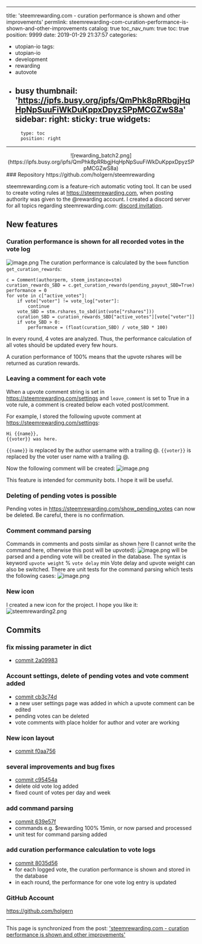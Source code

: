 
---
title: 'steemrewarding.com - curation performance is shown and other improvements'
permlink: steemrewarding-com-curation-performance-is-shown-and-other-improvements
catalog: true
toc_nav_num: true
toc: true
position: 9999
date: 2019-01-29 21:37:57
categories:
- utopian-io
tags:
- utopian-io
- development
- rewarding
- autovote
- busy
thumbnail: 'https://ipfs.busy.org/ipfs/QmPhk8pRRbgjHqHpNpSuuFiWkDuKppxDpyzSPpMCGZwS8a'
sidebar:
    right:
        sticky: true
widgets:
    -
        type: toc
        position: right
---


<center>
![rewarding_batch2.png](https://ipfs.busy.org/ipfs/QmPhk8pRRbgjHqHpNpSuuFiWkDuKppxDpyzSPpMCGZwS8a)
</center>
### Repository
https://github.com/holgern/steemrewarding

steemrewarding.com is a feature-rich automatic voting tool. It can be used to create voting rules at https://steemrewarding.com, when posting authority was given to the @rewarding account. I created a discord server for all topics regarding steemrewarding.com: [discord invitation](https://discord.gg/qpsR8hf).


## New features
### Curation performance is shown for all recorded votes in the vote log
![image.png](https://ipfs.busy.org/ipfs/QmRg5CqNHcsHoz3m4q9wX6RJfNxS1hoCkUZCNyiPCEyCVM)
The curation performance is calculated by the `beem` function `get_curation_rewards`:
```
c = Comment(authorperm, steem_instance=stm)
curation_rewards_SBD = c.get_curation_rewards(pending_payout_SBD=True)
performance = 0
for vote in c["active_votes"]:
    if vote["voter"] != vote_log["voter"]:
        continue
    vote_SBD = stm.rshares_to_sbd(int(vote["rshares"]))
    curation_SBD = curation_rewards_SBD["active_votes"][vote["voter"]]
    if vote_SBD > 0:
        performance = (float(curation_SBD) / vote_SBD * 100)
```
In every round, 4 votes are analyzed. Thus, the performance calculation of all votes should be updated every few hours.

A curation performance of 100% means that the upvote rshares will be returned as curation rewards. 

### Leaving a comment for each vote
When a upvote comment string is set in https://steemrewarding.com/settings and `leave_comment` is set  to True in a vote rule, a comment is created below each voted post/comment.

For example, I stored the following upvote comment  at  https://steemrewarding.com/settings:
```
Hi {{name}},
{{voter}} was here.
```
`{{name}}` is replaced by the author username with a trailing @. `{{voter}}` is replaced by the voter user name with a trailing @.

Now the following comment will be created:
![image.png](https://ipfs.busy.org/ipfs/QmWjE6E49PPCquiqFFyXN94YYdqck4BuBL291LF54W55b1)

This feature is intended for community bots. I hope it will be useful.

### Deleting of pending votes is possible
Pending votes in https://steemrewarding.com/show_pending_votes can now be deleted. Be careful, there is no confirmation.

### Comment command parsing
Commands in comments and posts similar as shown here (I cannot write the command here, otherwise this post will be upvoted):
![image.png](https://ipfs.busy.org/ipfs/Qmb9mfKGnZL1QeJjV6JsNoFnAkpuMgPQ9oPMavrnUi2PHV)
will be parsed and a pending vote will be created in the database. The syntax is
keyword `upvote weight` % `vote delay` min
Vote delay and upvote weight can also be switched. There are unit tests for the command parsing which tests the following cases:
![image.png](https://ipfs.busy.org/ipfs/QmS4zLsdsX1XXvhQp9ucKvVDjfPMMd5GwAJ8JeExkoN2xj)

### New icon
I created a new icon for the project. I hope you like it:
![steemrewarding2.png](https://ipfs.busy.org/ipfs/QmfYFnTHtS2a71G5ZSf4Rbj3RaA9TaoJs24QFTPHTtQ5xc)



## Commits
### fix missing parameter in dict
* [commit 2a09983](https://github.com/holgern/steemrewarding/commit/2a0998335480f7433eab6f7218a7f36021cdadd8)

### Account settings, delete of pending votes and vote comment added
* [commit cb3c74d](https://github.com/holgern/steemrewarding/commit/cb3c74d35322fcb7af1abc1b4916ff8c8ef4a75c)
* a new user settings page was added in which a upvote comment can be edited
* pending votes can be deleted
* vote comments with place holder for author and voter are working
### New icon layout
* [commit f0aa756](https://github.com/holgern/steemrewarding/commit/f0aa75645be6f00ee53024da3003776ba8d4ee5a)
### several improvements and bug fixes 
* [commit c95454a](https://github.com/holgern/steemrewarding/commit/c95454aafab6e1cce8559a2f7a0fbb7deb88501b)
* delete old vote log added
* fixed count of votes per day and week
### add command parsing
* [commit 639e57f](https://github.com/holgern/steemrewarding/commit/639e57f94dffa97fa8437731eaff0b3fe3a8b2f6)
* commands e.g. $rewarding 100% 15min, or now parsed and processed
* unit test for command parsing added

### add curation performance calculation to vote logs
* [commit 8035d56](https://github.com/holgern/steemrewarding/commit/8035d566bfddd027bf4c2cdafa59a0a132198cff)
* for each logged vote, the curation performance is shown and stored in the database
* in each round, the performance for one vote log entry is updated


### GitHub Account
https://github.com/holgern

- - -

This page is synchronized from the post: ['steemrewarding.com - curation performance is shown and other improvements'](https://steemit.com/@holger80/steemrewarding-com-curation-performance-is-shown-and-other-improvements)
